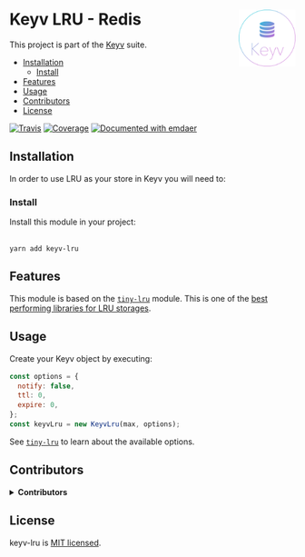 <!--
  This file was generated by emdaer

  Its template can be found at .emdaer/README.emdaer.md
-->

<!--
  emdaerHash:391eeb8003f47041792836af07140745
-->

<h1 id="keyv-lru-redis-img-align-right-src-logo-svg-alt-contenta-logo-title-contenta-logo-width-100-">Keyv LRU - Redis <img align="right" src="./logo.svg" alt="Contenta logo" title="Contenta logo" width="100"></h1>
<p>This project is part of the <a href="https://www.npmjs.com/package/keyv">Keyv</a> suite.</p>
<!-- toc -->
<ul>
<li><a href="#installation">Installation</a><ul>
<li><a href="#install">Install</a></li>
</ul>
</li>
<li><a href="#features">Features</a></li>
<li><a href="#usage">Usage</a></li>
<li><a href="#contributors">Contributors</a></li>
<li><a href="#license">License</a></li>
</ul>
<!-- tocstop -->
<p><a href="https://travis-ci.org/e0ipso/keyv-lru/"><img src="https://img.shields.io/travis/e0ipso/keyv-lru.svg?style=flat-square" alt="Travis"></a> <a href="https://coveralls.io/github/e0ipso/keyv-lru/"><img src="https://img.shields.io/coveralls/github/e0ipso/keyv-lru.svg?style=flat-square" alt="Coverage"></a> <a href="https://github.com/emdaer/emdaer"><img src="https://img.shields.io/badge/📓-documented%20with%20emdaer-F06632.svg?style=flat-square" alt="Documented with emdaer"></a></p>
<h2 id="installation">Installation</h2>
<p>In order to use LRU as your store in Keyv you will need to:</p>
<h3 id="install">Install</h3>
<p>Install this module in your project:</p>
<pre><code>
yarn add keyv-lru
</code></pre>
<h2 id="features">Features</h2>
<p>This module is based on the <a href="https://www.npmjs.com/package/tiny-lru"><code>tiny-lru</code></a>
module. This is one of the <a href="https://github.com/dominictarr/bench-lru#results">best performing libraries for LRU storages</a>.</p>
<h2 id="usage">Usage</h2>
<p>Create your Keyv object by executing:</p>

```js
const options = {
  notify: false,
  ttl: 0,
  expire: 0,
};
const keyvLru = new KeyvLru(max, options);
```
<p>See <a href="https://www.npmjs.com/package/tiny-lru"><code>tiny-lru</code></a> to learn about the
available options.</p>
<h2 id="contributors">Contributors</h2>
<details>
<summary><strong>Contributors</strong></summary><br>
<a title="Engineer and programmer focused on online applications." href="https://github.com/e0ipso">
  <img align="left" src="https://avatars0.githubusercontent.com/u/1140906?s=24">
</a>
<strong>Mateu Aguiló Bosch</strong>
<br><br>
</details>

<h2 id="license">License</h2>
<p>keyv-lru is <a href="./LICENSE">MIT licensed</a>.</p>
